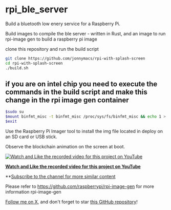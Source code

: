 # rpi_ble_server

Build a bluetooth low enery service for a Raspberry Pi.

Build images to compile the ble server - written in Rust, and an
image to run rpi-image gen to build a raspberry pi image

clone this repository and run the build script

```sh
git clone https://github.com/jonnymacs/rpi-with-splash-screen
cd rpi-with-splash-screen
./build.sh
```

## if you are on intel chip you need to execute the commands in the build script and make this change in the rpi image gen container
```bash
$sudo su
$mount binfmt_misc -t binfmt_misc /proc/sys/fs/binfmt_misc && echo 1 > /proc/sys/fs/binfmt_misc/status
$exit
```

Use the Raspberry Pi Imager tool to install the img file located in deploy
on an SD card or USB stick.

Observe the blockchain animation on the screen at boot.

[![Watch and Like the recorded video for this project on YouTube](https://img.youtube.com/vi/K41W-7Vu7mY/maxresdefault.jpg)](https://www.youtube.com/watch?v=K41W-7Vu7mY)

**[Watch and Like the recorded video for this project on YouTube](https://www.youtube.com/watch?v=K41W-7Vu7mY)** 

**[Subscribe to the channel for more similar content](https://www.youtube.com/@macmind-io?sub_confirmation=1)

Please refer to https://github.com/raspberrypi/rpi-image-gen for more information rpi-image-gen

[Follow me on X](https://x.com/jonnymacs), and don't forget to star [this GitHub repository](https://github.com/jonnymacs/rpi_ble_server)!